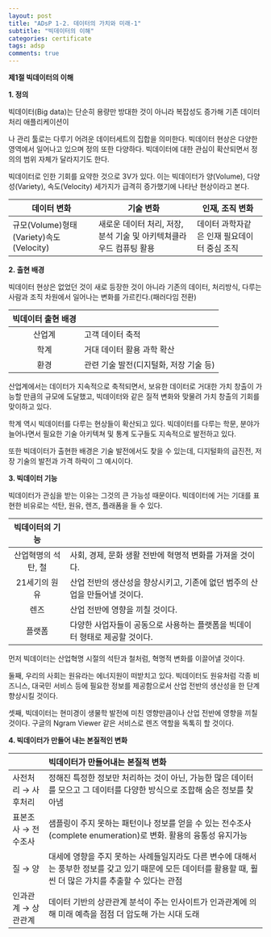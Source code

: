 ```yaml
---
layout: post
title: "ADsP 1-2. 데이터의 가치와 미래-1"
subtitle: "빅데이터의 이해"
categories: certificate
tags: adsp
comments: true
---
```


**제1절 빅데이터의 이해**

**1. 정의**

빅데이터(Big data)는 단순히 용량만 방대한 것이 아니라 복잡성도 증가해 기존 데이터 처리 애플리케이션이

나 관리 툴로는 다루기 어려운 데이터세트의 집합을 의미한다. 빅데이터 현상은 다양한 영역에서 일어나고 있으며 정의 또한 다양하다. 빅데이터에 대한 관심이 확산되면서 정의의 범위 자체가 달라지기도 한다. 

빅데이터로 인한 기회를 요약한 것으로 3V가 있다. 이는 빅데이터가 양(Volume), 다양성(Variety), 속도(Velocity) 세가지가 급격히 증가했기에 나타난 현상이라고 본다.

| **데이터 변화**                         | **기술 변화**                                                | **인재, 조직 변화**                         |
| --------------------------------------- | ------------------------------------------------------------ | ------------------------------------------- |
| 규모(Volume)형태(Variety)속도(Velocity) | 새로운 데이터 처리, 저장, 분석 기술 및 아키텍쳐클라우드 컴퓨팅 활용 | 데이터 과학자같은 인재 필요데이터 중심 조직 |

**2. 출현 배경**

빅데이터 현상은 없었던 것이 새로 등장한 것이 아니라 기존의 데이터, 처리방식, 다루는 사람과 조직 차원에서 일어나는 변화를 가르킨다.(패러다임 전환)

| **빅데이터 출현 배경** |                                        |
| :--------------------: | -------------------------------------- |
|         산업계         | 고객 데이터 축적                       |
|          학계          | 거대 데이터 활용 과학 확산             |
|          환경          | 관련 기술 발전(디지털화, 저장 기술 등) |

산업계에서는 데이터가 지속적으로 축적되면서, 보유한 데이터로 거대한 가치 창출이 가능할 만큼의 규모에 도달했고, 빅데이터와 같은 질적 변화와 맞물려 가치 창출의 기회를 맞이하고 있다.

학계 역시 빅데이터를 다루는 현상들이 확산되고 있다. 빅데이터를 다루는 학문, 분야가 늘어나면서 필요한 기술 아키텍쳐 및 통계 도구들도 지속적으로 발전하고 있다.

또한 빅데이터가 출현한 배경은 기술 발전에서도 찾을 수 있는데, 디지털화의 급진전, 저장 기술의 발전과 가격 하락이 그 예시이다.



**3. 빅데이터 기능**

빅데이터가 관심을 받는 이유는 그것의 큰 가능성 때문이다. 빅데이터에 거는 기대를 표현한 비유로는 석탄, 원유, 렌즈, 플래폼을 들 수 있다.

| **빅데이터의 기능** |                                                              |
| :-----------------: | ------------------------------------------------------------ |
| 산업혁명의 석탄, 철 | 사회, 경제, 문화 생활 전반에 혁명적 변화를 가져올 것이다.    |
|    21세기의 원유    | 산업 전반의 생산성을 향상시키고, 기존에 없던 범주의 산업을 만들어낼 것이다. |
|        렌즈         | 산업 전반에 영향을 끼칠 것이다.                              |
|       플랫폼        | 다양한 사업자들이 공동으로 사용하는 플랫폼을 빅데이터 형태로 제공할 것이다. |

먼저 빅데이터는 산업혁명 시절의 석탄과 철처럼, 혁명적 변화를 이끌어낼 것이다.

둘째, 우리의 사회는 원유라는 에너지원이 떠받치고 있다. 빅데이터도 원유처럼 각종 비즈니스, 대국민 서비스 등에 필요한 정보를 제공함으로서 산업 전반의 생산성을 한 단계 향상시킬 것이다.

셋째, 빅데이터는 현미경이 생물학 발전에 미친 영향만큼이나 산업 전반에 영향을 끼칠 것이다. 구글의 Ngram Viewer 같은 서비스로 렌즈 역할을 독톡히 할 것이다.



**4. 빅데이터가 만들어 내는 본질적인 변화**

|                         | **빅데이터가 만들어내는 본질적 변화**                        |
| ----------------------- | :----------------------------------------------------------- |
| 사전처리 →     사후처리 | 정해진 특정한 정보만 처리하는 것이 아닌, 가능한 많은 데이터를 모으고 그 데이터를 다양한 방식으로 조합해 숨은 정보를 찾아냄 |
| 표본조사 → 전수조사     | 샘플링이 주지 못하는 패턴이나 정보를 얻을 수 있는 전수조사(complete enumeration)로 변화. 활용의 융통성 유지가능 |
| 질 → 양                 | 대세에 영향을 주지 못하는 사례들일지라도 다른 변수에 대해서는 풍부한 정보를 갖고 있기 때문에 모든 데이터를 활용할 때, 훨씬 더 많은 가치를 추출할 수 있다는 관점 |
| 인과관계 → 상관관계     | 데이터 기반의 상관관계 분석이 주는 인사이트가 인과관계에 의해 미래 예측을 점점 더 압도해 가는 시대 도래 |
